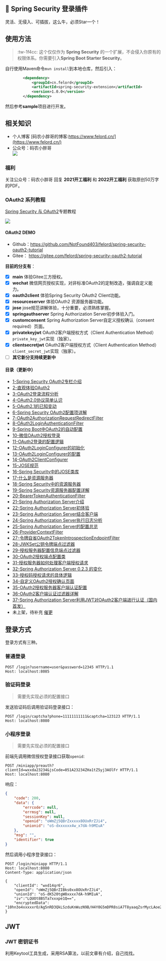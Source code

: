 ##  :rocket: Spring Security 登录插件
灵活、无侵入、可插拔，这么牛，必须Star一个！
## 使用方法
>  :tw-1f4cc: 这个仅仅作为 **Spring Security** 的一个扩展，不会侵入你原有的权限体系。你需要引入**Spring Boot Starter Security**。 

自行使用Maven命令`mvn install`到本地仓库，然后引入：
```xml
        <dependency>
            <groupId>cn.felord</groupId>
            <artifactId>spring-security-extension</artifactId>
            <version>1.0.0</version>
        </dependency>
```
然后参考**sample**项目进行开发。
## 相关知识
- 个人博客  [码农小胖哥的博客:https://www.felord.cn/](https://www.felord.cn/)
- 公众号：码农小胖哥  
![](./qr.jpg)
### 福利
关注公众号：码农小胖哥  回复 **2021开工福利** 和 **2022开工福利** 获取原创50万字的PDF。
### OAuth2 系列教程
[Spring Security 与 OAuth2](https://blog.csdn.net/qq_35067322/category_11691173.html)专题教程

![](./tutorial.png)
#### OAuth2 DEMO
- Github：https://github.com/NotFound403/felord/spring-security-oauth2-tutorial 
- Gitee： https://gitee.com/felord/spring-security-oauth2-tutorial

**目前的分支有**：
- [x] **main**  体验Gitee三方授权。
- [x] **wechat**  微信网页授权实现，对非标准OAuth2的定制改造，强调自定义能力。
- [x] **oauth2client** 体验Spring Security OAuth2 Client功能。
- [x] **resourceserver** 体验OAuth2 资源服务器功能。
- [x] **jose**  jose规范讲解体验，十分重要，必须熟练掌握。
- [x] **springauthserver** Spring Authorization Server初步体验入门。
- [x] **customconsent** Spring Authorization Server自定义授权确认（consent required）页面。
- [x] **privatekeyjwt** OAuth2客户端授权方式（Client Authentication Method）`private_key_jwt`实现（独家）。
- [x] **clientsecretjwt** OAuth2客户端授权方式（Client Authentication Method）`client_secret_jwt`实现（独家）。
- [ ] **其它新分支持续更新中**
#### 目录（更新中）

- [1-Spring Security OAuth2专栏介绍](https://blog.csdn.net/qq_35067322/article/details/123536510)
- [2-直观体验OAuth2](https://felord.blog.csdn.net/article/details/123536984)
- [3-OAuth2登录流程分析](https://felord.blog.csdn.net/article/details/123537245)
- [4-OAuth2.0协议简单认识](https://felord.blog.csdn.net/article/details/123537835)
- [5-OAuth2.1的已知变动](https://felord.blog.csdn.net/article/details/123538070)
- [6-Spring Security OAuth2配置项详解](https://felord.blog.csdn.net/article/details/123538253)
- [7-OAuth2AuthorizationRequestRedirectFilter](https://felord.blog.csdn.net/article/details/123538416)
- [8-OAuth2LoginAuthenticationFilter](https://felord.blog.csdn.net/article/details/123538530)
- [9-Spring Boot中OAuth2的自动配置](https://felord.blog.csdn.net/article/details/123538820)
- [10-微信OAuth2授权登录](https://felord.blog.csdn.net/article/details/123538976)
- [11-OAuth2登录的配置逻辑](https://felord.blog.csdn.net/article/details/123539201)
- [12-OAuth2LoginConfigurer的初始化](https://felord.blog.csdn.net/article/details/123539323)
- [13-OAuth2LoginConfigurer的配置](https://felord.blog.csdn.net/article/details/123539955)
- [14-OAuth2ClientConfigurer](https://felord.blog.csdn.net/article/details/123540308)
- [15-JOSE规范](https://felord.blog.csdn.net/article/details/123540390)
- [16-Spring Security中的JOSE类库](https://felord.blog.csdn.net/article/details/123540550)
- [17-什么是资源服务器](https://felord.blog.csdn.net/article/details/123540636)
- [18-Spring Security中的资源服务器](https://felord.blog.csdn.net/article/details/123540672)
- [19-Spring Security资源服务器配置详解](https://felord.blog.csdn.net/article/details/123540727)
- [20-BearerTokenAuthenticationFilter](https://felord.blog.csdn.net/article/details/123540745)
- [21-Spring Authorization Server介绍](https://felord.blog.csdn.net/article/details/123544148)
- [22-Spring Authorization Server初体验](https://felord.blog.csdn.net/article/details/123551894)
- [23-Spring Authorization Server结合客户端](https://felord.blog.csdn.net/article/details/123569931)
- [24-Spring Authorization Server执行日志分析](https://felord.blog.csdn.net/article/details/123573929)
- [25-Spring Authorization Server的配置总览](https://felord.blog.csdn.net/article/details/123600038)
- [26-ProviderContextFilter](https://felord.blog.csdn.net/article/details/123610574)
- [27-令牌自省OAuth2TokenIntrospectionEndpointFilter](https://blog.csdn.net/qq_35067322/article/details/123634847)
- [28-JWKSet公钥令牌端点过滤器](https://blog.csdn.net/qq_35067322/article/details/123656408)
- [29-授权服务器配置信息端点过滤器](https://blog.csdn.net/qq_35067322/article/details/123656531)
- [30-OAuth2授权端点配置类](https://blog.csdn.net/qq_35067322/article/details/123685646)
- [31-授权服务器如何处理客户端授权请求](https://blog.csdn.net/qq_35067322/article/details/123712758)
- [32-Spring Authorization Server 0.2.3 的变化](https://blog.csdn.net/qq_35067322/article/details/123742600)
- [33-授权码授权请求的具体逻辑](https://felord.blog.csdn.net/article/details/123795807)
- [34-自定义OAuth2授权确认页面](https://felord.blog.csdn.net/article/details/123821842)
- [35-OAuth2授权服务器客户端认证配置](https://felord.blog.csdn.net/article/details/123871892)
- [36-OAuth2客户端认证过滤器详解](https://felord.blog.csdn.net/article/details/123899496)
- [37-Spring Authorization Server利用JWT对OAuth2客户端进行认证（国内首发）
  ](https://felord.blog.csdn.net/article/details/123960371)
- 未上架，待补充 [催更](https://asset.felord.cn/blog/20210224102609.png)
## 登录方式
登录方式有三种。
### 普通登录

```http request
POST /login?username=user&password=12345 HTTP/1.1
Host: localhost:8085
```
### 验证码登录
> 需要先实现必须的配置接口

发送验证码后调用验证码登录接口：
```http request
POST /login/captcha?phone=11111111111&captcha=123123 HTTP/1.1
Host: localhost:8080
```
### 小程序登录
> 需要先实现必须的配置接口

前端先调用微信授权登录接口获取`openid`:
```http request
POST /miniapp/preauth?clientId=wxxda23234&jsCode=051A23234ZHa1tZ5yj3AOlFr HTTP/1.1
Host: localhost:8080
```
响应：
```json
{
    "code": 200,
    "data": {
        "errcode": null,
        "errmsg": null,
        "sessionKey": null,
        "openid": "oWmZj5QBrZxxxxx8OUxRrZJi4",
        "unionid": "oS-dxxxxxx4w_x7dA-h9MIuA"
    },
    "msg": "",
    "identifier": true
}
```
然后调用小程序登录接口：
```http request
POST /login/miniapp HTTP/1.1
Host: localhost:8080
Content-Type: application/json

{
    "clientId": "wxd14qr6",
    "openId": "oWmZj5QBrZIBks0xx8OUxRrZJi4",
    "unionId": "oS-dK520tgW8xxxx7dA-h9MIuA",
    "iv":"LQUOt8BSTa7xxxpe1Q==",
    "encryptedData": "10hn3o4xxxxxrO/Ag5nRD3QkLSzduKnWuzN9B/H4Y0G5mDPR8siA7T8yaaqZsrMycLAoe2qrd1J75yYetYuWifiq3jUrcceRZHVxxl9LnQdW8f5+pMTnQtCYiMJ7Jm9paCw2Bh+5Lowkyqkx1q0fALvCQ9LXPPLAbLOB9CavRfKoenAmyyHQjZ/6lz0njzA=="
}
```
## JWT

### JWT 密钥证书

利用Keytool工具生成，采用RSA算法，以前文章有介绍，自己找找。